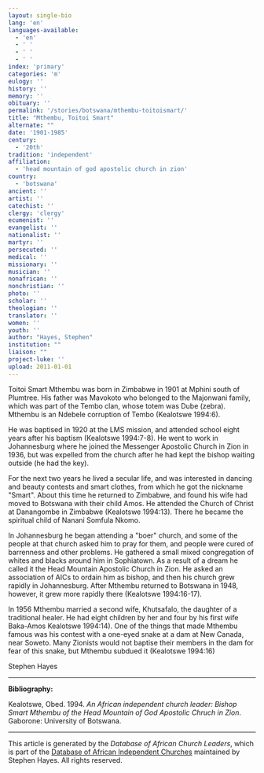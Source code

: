 ```yaml
---
layout: single-bio
lang: 'en'
languages-available:
  - 'en'
  - ' '
  - ' '
  - ' '
index: 'primary'
categories: 'm'
eulogy: ''
history: ''
memory: ''
obituary: ''
permalink: '/stories/botswana/mthembu-toitoismart/'
title: "Mthembu, Toitoi Smart"
alternate: ""
date: '1901-1985'
century:
  - '20th'
tradition: 'independent'
affiliation:
  - 'head mountain of god apostolic church in zion'
country:
  - 'botswana'
ancient: ''
artist: ''
catechist: ''
clergy: 'clergy'
ecumenist: ''
evangelist: ''
nationalist: ''
martyr: ''
persecuted: ''
medical: ''
missionary: ''
musician: ''
nonafrican: ''
nonchristian: ''
photo: ''
scholar: ''
theologian: ''
translator: ''
women: ''
youth: ''
author: "Hayes, Stephen"
institution: ""
liaison: ""
project-luke: ''
upload: 2011-01-01
---
```




Toitoi Smart Mthembu was born in Zimbabwe in 1901 at Mphini south of Plumtree. His father was Mavokoto who belonged to the Majonwani family,
which was part of the Tembo clan, whose totem was Dube (zebra). Mthembu is an Ndebele corruption of Tembo (Kealotswe 1994:6).

He was baptised in 1920 at the LMS mission, and attended school eight years after his baptism (Kealotswe 1994:7-8). He went to work in Johannesburg where he joined the Messenger Apostolic Church in Zion in 1936, but was expelled from the church after he had kept the bishop waiting outside (he had the key).

For the next two years he lived a secular life, and was interested in dancing and beauty contests and smart clothes, from which he got the nickname "Smart". About this time he returned to Zimbabwe, and found his wife had moved to Botswana with their child Amos. He attended the Church of Christ at
Danangombe in Zimbabwe (Kealotswe 1994:13). There he became the spiritual child of Nanani Somfula Nkomo.

In Johannesburg he began attending a "boer" church, and some of the people at that church asked him to pray for them, and people were cured of barrenness and other problems. He gathered a small mixed congregation of whites and blacks around him in Sophiatown. As a result of a dream he called it the Head Mountain Apostolic Church in Zion. He asked an association of AICs to ordain him as bishop, and then his church grew rapidly in Johannesburg. After Mthembu returned to Botswana in 1948, however, it grew more rapidly there (Kealotswe 1994:16-17).

In 1956 Mthembu married a second wife, Khutsafalo, the daughter of a traditional healer. He had eight children by her and four by his first wife Baka-Amos Kealotswe 1994:14). One of the things that made Mthembu famous was his contest with a one-eyed snake at a dam at New Canada, near Soweto. Many Zionists would not baptise their members in the dam for fear of this snake, but Mthembu subdued it (Kealotswe 1994:16)

Stephen Hayes

---

**Bibliography:**

Kealotswe, Obed. 1994. *An African independent church leader: Bishop Smart Mthembu of the Head Mountain of God Apostolic Chruch in Zion*. Gaborone: University of Botswana.

---

This article is generated by the *Database of African
Church Leaders*, which is part of the [Database of African Independent Churches](http://www.geocities.com/missionalia/aicdb.htm) maintained by Stephen Hayes. All rights reserved.
